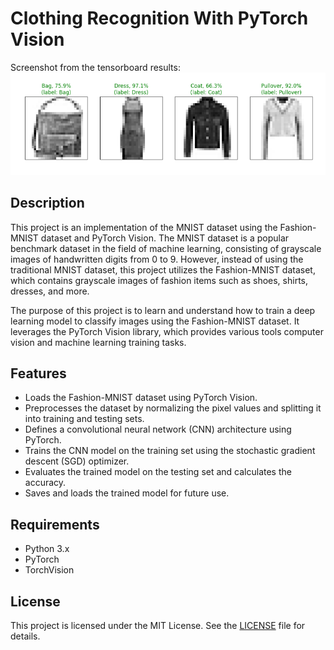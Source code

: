 # Clothing Recognition With PyTorch Vision

Screenshot from the tensorboard results:
![Screenshot](results.png)

## Description
This project is an implementation of the MNIST dataset using the Fashion-MNIST dataset and PyTorch Vision. The MNIST dataset is a popular benchmark dataset in the field of machine learning, consisting of grayscale images of handwritten digits from 0 to 9. However, instead of using the traditional MNIST dataset, this project utilizes the Fashion-MNIST dataset, which contains grayscale images of fashion items such as shoes, shirts, dresses, and more.

The purpose of this project is to learn and understand how to train a deep learning model to classify images using the Fashion-MNIST dataset. It leverages the PyTorch Vision library, which provides various tools computer vision and machine learning training tasks.

## Features
- Loads the Fashion-MNIST dataset using PyTorch Vision.
- Preprocesses the dataset by normalizing the pixel values and splitting it into training and testing sets.
- Defines a convolutional neural network (CNN) architecture using PyTorch.
- Trains the CNN model on the training set using the stochastic gradient descent (SGD) optimizer.
- Evaluates the trained model on the testing set and calculates the accuracy.
- Saves and loads the trained model for future use.

## Requirements
- Python 3.x
- PyTorch
- TorchVision

## License
This project is licensed under the MIT License. See the [LICENSE](LICENSE) file for details.

